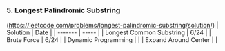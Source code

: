 ### 5. Longest Palindromic Substring    
(https://leetcode.com/problems/longest-palindromic-substring/solution/)
| Solution | Date |
| ------- | ----- |
| Longest Common Substring | 6/24 |
| Brute Force | 6/24 |
| Dynamic Programming |  |
| Expand Around Center |  |

